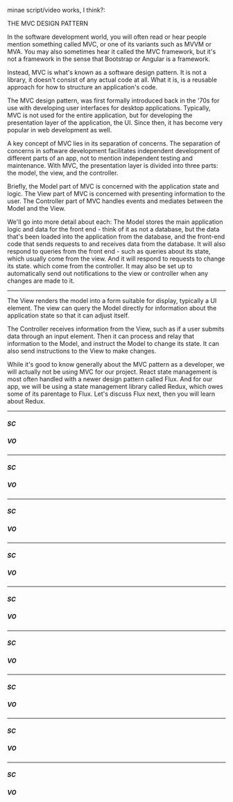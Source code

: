 minae script/video works, I think?:

THE MVC DESIGN PATTERN

In the software development world, you will often read or hear people mention something called MVC, or one of its variants such as MVVM or MVA. You may also sometimes hear it called the MVC framework, but it's not a framework in the sense that Bootstrap or Angular is a framework. 

Instead, MVC is what's known as a software design pattern. It is not a library, it doesn't consist of any actual code at all. What it is, is a reusable approach for how to structure an application's code. 

The MVC design pattern, was first formally introduced back in the '70s for use with developing user interfaces for  desktop applications. Typically, MVC is not used for the entire application, but for developing the presentation layer of the application, the UI. Since then, it has become very popular in web development as well. 

A key concept of MVC lies in its separation of concerns. The separation of concerns in software development facilitates independent development of different parts of an app, not to mention independent testing and maintenance. With MVC, the presentation layer is divided into three parts: the model, the view, and the controller. 

Briefly, the Model part of MVC is concerned with the application state and logic. 
The View part of MVC is concerned with presenting information to the user.
The Controller part of MVC handles events and mediates between the Model and the View. 

We'll go into more detail about each:
The Model stores the main application logic and data for the front end - think of it as not a database, but the data that's been loaded into the application from the database, and the front-end code that sends requests to and receives data from the database. 
It will also respond to queries from the front end  - such as queries about its state, which usually come from the view. And it will respond to requests to change its state. which come from the controller. It may also be set up to automatically send out notifications to the view or controller when any changes are made to it. 

****

The View renders the model into a form suitable for display, typically a UI element. The view can query the Model directly for information about the application state so that it can adjust itself. 

The Controller receives information from the View, such as if a user submits data through an input element. Then it can process and relay that information to the Model, and instruct the Model to change its state. It can also send instructions to the View to make changes. 

While it's good to know generally about the MVC pattern as a developer, we will actually not be using MVC for our project. React state management is most often handled with a newer design pattern called Flux.  And for our app, we will be using a state management library called Redux, which owes some of its parentage to Flux. Let's discuss Flux next, then you will learn about Redux. 

--- 

##### SC



##### VO


--- 

##### SC



##### VO

--- 

##### SC



##### VO

--- 

##### SC



##### VO

--- 

##### SC



##### VO

--- 

##### SC



##### VO

--- 

##### SC



##### VO

--- 

##### SC



##### VO

--- 

##### SC



##### VO


